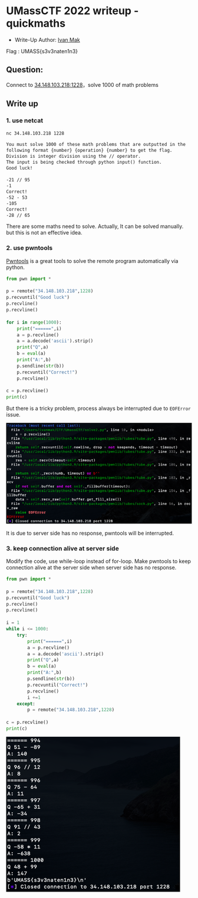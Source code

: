 # UMassCTF 2022 writeup - quickmaths
- Write-Up Author: [Ivan Mak](https://ank.pw/tech/)

Flag : UMASS{s3v3naten1n3}

## Question:

Connect to [34.148.103.218:1228](34.148.103.218:1228)，solve 1000 of math problems

## Write up

### 1. use netcat

```shell
nc 34.148.103.218 1228
```

```shell
You must solve 1000 of these math problems that are outputted in the following format {number} {operation} {number} to get the flag. 
Division is integer division using the // operator. 
The input is being checked through python input() function. 
Good luck! 

-21 // 95
-1
Correct!
-52 - 53
-105
Correct!
-28 // 65
```
There are some maths need to solve. Actually, It can be solved manually. but this is not an effective idea.

### 2. use pwntools

[Pwntools](https://docs.pwntools.com/en/stable/) is a great tools to solve the remote program automatically via python.

```python
from pwn import *

p = remote("34.148.103.218",1228)
p.recvuntil("Good luck")
p.recvline()
p.recvline()

for i in range(1000):
    print("======",i)
    a = p.recvline()
    a = a.decode('ascii').strip()
    print("Q",a)
    b = eval(a)
    print("A:",b)
    p.sendline(str(b))
    p.recvuntil("Correct!")
    p.recvline()

c = p.recvline()
print(c)
```

But there is a tricky problem, process always be interrupted due to `EOFError` issue.

![img](./img/1.png)

It is due to server side has no response, pwntools will be interrupted.

### 3. keep connection alive at server side

Modify the code, use while-loop instead of for-loop. Make pwntools to keep connection alive at the server side when server side has no response.

```python
from pwn import *

p = remote("34.148.103.218",1228)
p.recvuntil("Good luck")
p.recvline()
p.recvline()

i = 1
while i <= 1000:
    try:
        print("======",i)
        a = p.recvline()
        a = a.decode('ascii').strip()
        print("Q",a)
        b = eval(a)
        print("A:",b)
        p.sendline(str(b))
        p.recvuntil("Correct!")
        p.recvline()
        i +=1
    except:
        p = remote("34.148.103.218",1228)

c = p.recvline()
print(c)
```

![img](./img/2.png)

